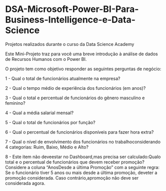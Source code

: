 # DSA-Microsoft-Power-BI-Para-Business-Intelligence-e-Data-Science
Projetos realizados durante o curso da Data Science Academy

Este  Mini-Projeto  traz  para  você  uma  breve  introdução  à  análise  de dados de Recursos Humanos com o Power BI. 

O projeto tem como objetivo responder as seguintes perguntas de negócio:

1 - Qual o total de funcionários atualmente na empresa?

2 - Qual o tempo médio de experiência dos funcionários (em anos)?

3 - Qual o total e percentual de funcionários do gênero masculino e feminino?

4 - Qual a média salarial mensal?

5 - Qual o total de funcionários por função?

6 - Qual o percentual de funcionários disponíveis para fazer hora extra?

7 - Qual o nível de envolvimento dos funcionários no trabalhoconsiderando 4 categorias: Ruim, Baixo, Médio e Alto?

8 - Este item não deveestar no Dashboard,mas precisa ser calculado:Qualo total e o percentual de funcionários que devem receber promoção? Considere a coluna “AnosDesde a última Promoção” com a seguinte regra: Se o funcionário tiver 5 anos ou mais desde  a última  promoção,  deveter  a  promoção  considerada.  Caso  contrário,apromoção não deve ser considerada agora.
